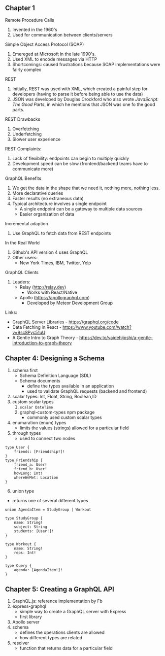 ## Chapter 1

Remote Procedure Calls
1. Invented in the 1960's
2. Used for communication between clients/servers

Simple Object Access Protocol (SOAP)
1. Emereged at Microsoft in the late 1990's.
2. Used XML to encode messages via HTTP
3. Shortcomings: caused frustrations because SOAP implementations were fairly complex

REST
1. Initially, REST was used with XML, which created a painful step for developers (having to parse it before being able to use the data)
2. JSON was developed by Douglas Crockford who also wrote *JavaScript: The Good Parts*, in which he mentions that JSON was one fo the good parts.

REST Drawbacks
1. Overfetching
2. Underfetching
3. Slower user experience

REST Complaints:
1. Lack of flexibility: endpoints can begin to multiply quickly
2. Development speed can be slow (frontend/backend teams have to communicate more)

GraphQL Benefits
1. We get the data in the shape that we need it, nothing more, nothing less.
2. More declarative queries
3. Faster results (no extraneous data)
4. Typical architecture involves a single endpoint
    - A single endpoint can be a gateway to multiple data sources
    - Easier organization of data

Incremental adaption
1. Use GraphQL to fetch data from REST endpoints

In the Real World
1. Github's API version 4 uses GraphQL
2. Other users:
   - New York TImes, IBM, Twitter, Yelp

GraphQL Clients
1. Leaders:
   - Relay (http://relay.dev)
      - Works with React/Native
   - Apollo (https://apollographql.com)
      - Developed by Meteor Development Group

Links:
- GraphQL Server Libraries - https://graphql.org/code
- Data Fetching in React - https://www.youtube.com/watch?v=9sc8Pyc51uU
- A Gentle Intro to Graph Theory - https://dev.to/vaidehijoshi/a-gentle-introduction-to-graph-theory

## Chapter 4: Designing a Schema
1. schema first
    - Schema Definition Language (SDL)
    - Schema documents
      - define the types available in an application
      - used to validate GraphQL requests (backend and frontend)
2. scalar types: Int, Float, String, Boolean,ID
3. custom scalar types
    1. `scalar DateTime`
    2. graphql-custom-types npm package
        - commonly used custom scalar types
4. enumaration (enum) types
    - limits the values (strings) allowed for a particular field
5. through types
    - used to connect two nodes

```
type User {
    friends: [Friendship!]!
}
type Friendship {
    friend_a: User!
    friend_b: User!
    howLong: Int!
    whereWeMet: Location
}
```
6. union type
  - returns one of several different types
```
union AgendaItem = StudyGroup | Workout

type StudyGroup {
    name: String!
    subject: String
    students: [User!]!
}

type Workout {
    name: String!
    reps: Int!
}

type Query {
    agenda: [AgendaItem!]!
}
```

## Chapter 5: Creating a GraphQL API
1. GraphQL.js: reference implementation by Fb
2. express-graphql
    - simple way to create a GraphQL server with Express
    - first library
3. Apollo server
4. schema
    - defines the operations clients are allowed
    - how different types are related
5. resolver
    - function that returns data for a particular field
